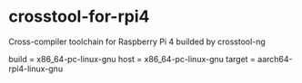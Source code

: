 # crosstool-for-rpi4
Cross-compiler toolchain for Raspberry Pi 4 builded by crosstool-ng

build  = x86_64-pc-linux-gnu
host   = x86_64-pc-linux-gnu
target = aarch64-rpi4-linux-gnu

